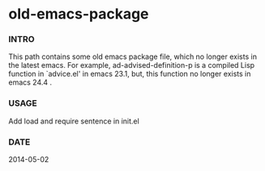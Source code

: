 old-emacs-package
====================

### INTRO
This path contains some old emacs package file, which no longer exists
in the latest emacs. For example, ad-advised-definition-p is a
compiled Lisp function in `advice.el' in emacs 23.1, but, this
function no longer exists in emacs 24.4 .

### USAGE
Add load and require sentence in init.el

### DATE
2014-05-02


